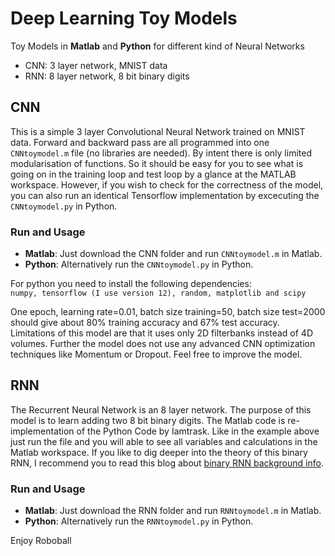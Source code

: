 # Deep Learning Toy Models
Toy Models in **Matlab** and  **Python** for different kind of Neural Networks  
  * CNN: 3 layer network, MNIST data  
  * RNN: 8 layer network, 8 bit binary digits
  
## CNN
This is a simple 3 layer Convolutional Neural Network trained on MNIST data. Forward and backward pass are all programmed into one ```CNNtoymodel.m``` file (no libraries are needed). By intent there is only limited modularisation of functions. So it should be easy for you to see what is going on in the training loop and test loop by a glance at the MATLAB workspace. However, if you wish to check for the correctness of the model, you can also run an identical Tensorflow implementation by excecuting the ```CNNtoymodel.py``` in Python. 
### Run and Usage
- **Matlab**: Just download the CNN folder and run ```CNNtoymodel.m``` in Matlab.   
- **Python**: Alternatively run the ```CNNtoymodel.py``` in Python.  

For python you need to install the following dependencies:  
```numpy, tensorflow (I use version 12), random, matplotlib and scipy```

One epoch, learning rate=0.01, batch size training=50, batch size test=2000 should give about 80% training accuracy and 67% test accuracy. Limitations of this model are that it uses only 2D filterbanks instead of 4D volumes. Further the model does not use any advanced CNN optimization techniques like Momentum or Dropout. Feel free to improve the model.

## RNN
The Recurrent Neural Network is an 8 layer network. The purpose of this model is to learn adding two 8 bit binary digits. The Matlab code is re-implementation of the Python Code by Iamtrask. Like in the example above just run the file and you will able to see all variables and calculations in the Matlab workspace. If you like to dig deeper into the theory of this binary RNN, I recommend you to read this blog about [binary RNN background info](https://iamtrask.github.io/2015/11/15/anyone-can-code-lstm/).

### Run and Usage
- **Matlab**: Just download the RNN folder and run ```RNNtoymodel.m``` in Matlab.  
- **Python**: Alternatively run the ```RNNtoymodel.py``` in Python.


Enjoy Roboball


